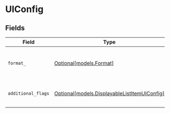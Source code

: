 # UIConfig


## Fields

| Field                                                                                    | Type                                                                                     | Required                                                                                 | Description                                                                              |
| ---------------------------------------------------------------------------------------- | ---------------------------------------------------------------------------------------- | ---------------------------------------------------------------------------------------- | ---------------------------------------------------------------------------------------- |
| `format_`                                                                                | [Optional[models.Format]](../models/format_.md)                                          | :heavy_minus_sign:                                                                       | defines how to render this particular displayable list card                              |
| `additional_flags`                                                                       | [Optional[models.DisplayableListItemUIConfig]](../models/displayablelistitemuiconfig.md) | :heavy_minus_sign:                                                                       | UI configurations for each item of the list                                              |